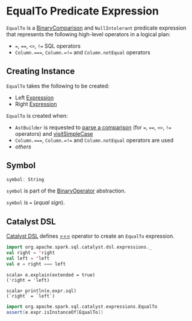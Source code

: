 # EqualTo Predicate Expression

`EqualTo` is a [BinaryComparison](BinaryComparison.md) and `NullIntolerant` predicate expression that represents the following high-level operators in a logical plan:

* `=`, `==`, `<>`, `!=` SQL operators
* `Column.===`, `Column.=!=` and `Column.notEqual` operators

## Creating Instance

`EqualTo` takes the following to be created:

* <span id="left"> Left [Expression](Expression.md)
* <span id="right"> Right [Expression](Expression.md)

`EqualTo` is created when:

* `AstBuilder` is requested to [parse a comparison](../sql/AstBuilder.md#visitComparison) (for `=`, `==`, `<>`, `!=` operators) and [visitSimpleCase](../sql/AstBuilder.md#visitSimpleCase)
* `Column.===`, `Column.=!=` and `Column.notEqual` operators are used
* _others_

## <span id="symbol"> Symbol

```scala
symbol: String
```

`symbol` is part of the [BinaryOperator](BinaryOperator.md#symbol) abstraction.

`symbol` is `=` (_equal sign_).

## Catalyst DSL

[Catalyst DSL](../catalyst-dsl/index.md) defines [===](../catalyst-dsl/index.md#ImplicitOperators) operator to create an `EqualTo` expression.

```scala
import org.apache.spark.sql.catalyst.dsl.expressions._
val right = 'right
val left = 'left
val e = right === left
```

```text
scala> e.explain(extended = true)
('right = 'left)
```

```text
scala> println(e.expr.sql)
(`right` = `left`)
```

```scala
import org.apache.spark.sql.catalyst.expressions.EqualTo
assert(e.expr.isInstanceOf[EqualTo])
```
